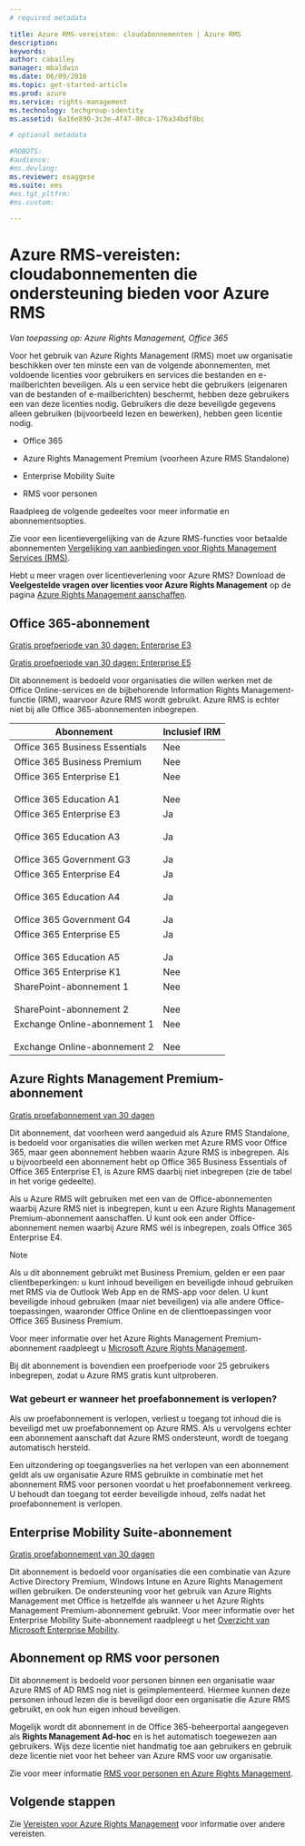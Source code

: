 ```yaml
---
# required metadata

title: Azure RMS-vereisten: cloudabonnementen | Azure RMS
description:
keywords:
author: cabailey
manager: mbaldwin
ms.date: 06/09/2016
ms.topic: get-started-article
ms.prod: azure
ms.service: rights-management
ms.technology: techgroup-identity
ms.assetid: 6a16e890-3c3e-4f47-80ca-176a34bdf8bc

# optional metadata

#ROBOTS:
#audience:
#ms.devlang:
ms.reviewer: esaggese
ms.suite: ems
#ms.tgt_pltfrm:
#ms.custom:

---
```



# Azure RMS-vereisten: cloudabonnementen die ondersteuning bieden voor Azure RMS

*Van toepassing op: Azure Rights Management, Office 365*

Voor het gebruik van Azure Rights Management (RMS) moet uw organisatie beschikken over ten minste een van de volgende abonnementen, met voldoende licenties voor gebruikers en services die bestanden en e-mailberichten beveiligen. Als u een service hebt die gebruikers (eigenaren van de bestanden of e-mailberichten) beschermt, hebben deze gebruikers een van deze licenties nodig. Gebruikers die deze beveiligde gegevens alleen gebruiken (bijvoorbeeld lezen en bewerken), hebben geen licentie nodig.

-   Office 365

-   Azure Rights Management Premium (voorheen Azure RMS Standalone)

-   Enterprise Mobility Suite

-   RMS voor personen

Raadpleeg de volgende gedeeltes voor meer informatie en abonnementsopties.

Zie voor een licentievergelijking van de Azure RMS-functies voor betaalde abonnementen [Vergelijking van aanbiedingen voor Rights Management Services (RMS)](http://technet.microsoft.com/dn858608).

Hebt u meer vragen over licentieverlening voor Azure RMS? Download de **Veelgestelde vragen over licenties voor Azure Rights Management** op de pagina [Azure Rights Management aanschaffen](https://www.microsoft.com/en-us/server-cloud/products/azure-rights-management/Purchasing.aspx). 

## Office 365-abonnement
[Gratis proefperiode van 30 dagen: Enterprise E3](http://go.microsoft.com/fwlink/p/?LinkID=403802)

[Gratis proefperiode van 30 dagen: Enterprise E5](https://go.microsoft.com/fwlink/p/?LinkID=698279)

Dit abonnement is bedoeld voor organisaties die willen werken met de Office Online-services en de bijbehorende Information Rights Management-functie (IRM), waarvoor Azure RMS wordt gebruikt. Azure RMS is echter niet bij alle Office 365-abonnementen inbegrepen.

Abonnement  |Inclusief IRM 
------------- | ------------- |
Office 365 Business Essentials|Nee|
Office 365 Business Premium|Nee|
Office 365 Enterprise E1 <br /><br /> Office 365 Education A1|Nee <br /><br /> Nee|
Office 365 Enterprise E3 <br /><br /> Office 365 Education A3 <br /><br /> Office 365 Government G3|Ja <br /><br /> Ja <br /><br /> Ja|
Office 365 Enterprise E4 <br /><br /> Office 365 Education A4 <br /><br /> Office 365 Government G4|Ja <br /><br /> Ja <br /><br /> Ja|
Office 365 Enterprise E5 <br /><br /> Office 365 Education A5|Ja <br /><br /> Ja|
Office 365 Enterprise K1|Nee|
SharePoint-abonnement 1 <br /><br /> SharePoint-abonnement 2|Nee <br /><br /> Nee|
Exchange Online-abonnement 1 <br /><br /> Exchange Online-abonnement 2|Nee <br /><br /> Nee|


## Azure Rights Management Premium-abonnement
[Gratis proefabonnement van 30 dagen](https://portal.microsoftonline.com/Signup/MainSignUp15.aspx?&amp;OfferId=A43415D3-404C-4df3-B31B-AAD28118A778&amp;dl=RIGHTSMANAGEMENT&amp;ali=1)

Dit abonnement, dat voorheen werd aangeduid als Azure RMS Standalone, is bedoeld voor organisaties die willen werken met Azure RMS voor Office 365, maar geen abonnement hebben waarin Azure RMS is inbegrepen. Als u bijvoorbeeld een abonnement hebt op Office 365 Business Essentials of Office 365 Enterprise E1, is Azure RMS daarbij niet inbegrepen (zie de tabel in het vorige gedeelte). 

Als u Azure RMS wilt gebruiken met een van de Office-abonnementen waarbij Azure RMS niet is inbegrepen, kunt u een Azure Rights Management Premium-abonnement aanschaffen. U kunt ook een ander Office-abonnement nemen waarbij Azure RMS wél is inbegrepen, zoals Office 365 Enterprise E4.

> [!NOTE]
> Als u dit abonnement gebruikt met Business Premium, gelden er een paar clientbeperkingen: u kunt inhoud beveiligen en beveiligde inhoud gebruiken met RMS via de Outlook Web App en de RMS-app voor delen. U kunt beveiligde inhoud gebruiken (maar niet beveiligen) via alle andere Office-toepassingen, waaronder Office Online en de clienttoepassingen voor Office 365 Business Premium.

Voor meer informatie over het Azure Rights Management Premium-abonnement raadpleegt u [Microsoft Azure Rights Management](http://products.office.com/business/microsoft-azure-rights-management).

Bij dit abonnement is bovendien een proefperiode voor 25 gebruikers inbegrepen, zodat u Azure RMS gratis kunt uitproberen. 

### Wat gebeurt er wanneer het proefabonnement is verlopen?
Als uw proefabonnement is verlopen, verliest u toegang tot inhoud die is beveiligd met uw proefabonnement op Azure RMS. Als u vervolgens echter een abonnement aanschaft dat Azure RMS ondersteunt, wordt de toegang automatisch hersteld.

Een uitzondering op toegangsverlies na het verlopen van een abonnement geldt als uw organisatie Azure RMS gebruikte in combinatie met het abonnement RMS voor personen voordat u het proefabonnement verkreeg. U behoudt dan toegang tot eerder beveiligde inhoud, zelfs nadat het proefabonnement is verlopen.

## Enterprise Mobility Suite-abonnement
[Gratis proefabonnement van 30 dagen](https://portal.office.com/Signup/Signup.aspx?OfferId=2E63A04D-BE0B-4A0F-A8CF-407C1C299221&dl=EMS)

Dit abonnement is bedoeld voor organisaties die een combinatie van Azure Active Directory Premium, Windows Intune en Azure Rights Management willen gebruiken. De ondersteuning voor het gebruik van Azure Rights Management met Office is hetzelfde als wanneer u het Azure Rights Management Premium-abonnement gebruikt. Voor meer informatie over het Enterprise Mobility Suite-abonnement raadpleegt u het [Overzicht van Microsoft Enterprise Mobility](http://go.microsoft.com/fwlink/?LinkId=615386).

## Abonnement op RMS voor personen
Dit abonnement is bedoeld voor personen binnen een organisatie waar Azure RMS of AD RMS nog niet is geïmplementeerd. Hiermee kunnen deze personen inhoud lezen die is beveiligd door een organisatie die Azure RMS gebruikt, en ook hun eigen inhoud beveiligen.

Mogelijk wordt dit abonnement in de Office 365-beheerportal aangegeven als **Rights Management Ad-hoc** en is het automatisch toegewezen aan gebruikers. Wijs deze licentie niet handmatig toe aan gebruikers en gebruik deze licentie niet voor het beheer van Azure RMS voor uw organisatie. 

Zie voor meer informatie [RMS voor personen en Azure Rights Management](../understand-explore/rms-for-individuals.md).

## Volgende stappen
Zie [Vereisten voor Azure Rights Management](requirements-azure-rms.md) voor informatie over andere vereisten.

<!--HONumber=Jun16_HO2-->


